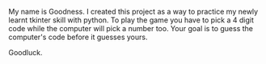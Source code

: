 My name is Goodness. I created this project as a way to practice my newly learnt tkinter skill with python. 
To play the game you have to pick a 4 digit code while the computer will pick a number too. Your goal is to 
guess the computer's code before it guesses yours.

Goodluck.
